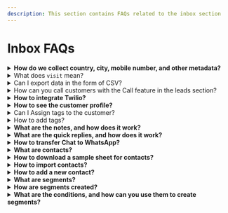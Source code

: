 ```yaml
---
description: This section contains FAQs related to the inbox section
---
```


# Inbox FAQs

<details>

<summary><strong>How do we collect country, city, mobile number, and other metadata?</strong></summary>

1. EkoChat Connect fetches the country and city of a visitor from their IP Address.
2. Mobile numbers and metadata are fetched from different components of your chat flow. For example:- Name, email, and phone number components in your chat flow.

</details>

<details>

<summary>What does <code>visit</code> mean?</summary>

A visit is a term used to describe a visitor that engages in a conversation with your chatbot.

</details>

<details>

<summary>Can I export data in the form of CSV?</summary>

Yes, you can easily export data in CSV from the export button in the leads tab under Inbox.

1. Navigate to the Inbox Tab & Click on Leads
2. Click on the Export Button available on the top right section of the page.

</details>

<details>

<summary>How can you call customers with the Call feature in the leads section?</summary>

EkoChat Connect offers an integration with Twilio to call your leads from the Inbox. You can use the call feature to call leads and customers from the leads section directly from your desktop. You must integrate Twilio with EkoChat Connect to set up the calling feature in EkoChat Connect.

</details>

<details>

<summary><strong>How to integrate Twilio?</strong></summary>

You can integrate Twilio from the integrate Twilio option in the Inbox Tab.

1. In The Inbox tab, Click On The Integrate Twilio Button.
2. To complete the Integration, you need:-
   1. Account SiID
   2. Phone Number
   3. TwiML App SID
   4. API Key API Secret App
   5. URL (POST)
3. You can find all of these credentials on the Twilio Dashboard.
4. Also, you can contact us at production@ekochat.co.za for further assistance.
5. After you fill out these parameters, you can quickly call leads from EkoChat Connect.
6. Refer To The Following Steps To Obtain Your API Key and SID On Twilio
   1. Click on the Account link in the top-right navigation.
   2. In the submenu, click on API keys & tokens.
   3. Scroll to the bottom of the page and click Request a Secondary Token
   4. Also, on this page, you can find your SID at the bottom.

</details>

<details>

<summary><strong>How to see the customer profile?</strong></summary>

Navigate To The Inbox Tab, and it will list the customer profile under the Leads or Contacts tab. Also, you can click on any customer in the leads or messages, and a window will open all the necessary info. The customer profile will open on the rightmost side of your screen, where you can see all the details. You can also add tags and notes in this section.

</details>

<details>

<summary>Can I Assign tags to the customer?</summary>

Yes, there is a feature to assign tags to different customers based on your preference

1. After applying tags, you can easily filter customers through tags and send out custom messages.
2. Navigate To The Inbox Tab
3. You can click on any customer in the leads or messages tab. A window will open all the necessary info.
4. The customer profile will open on the rightmost side of your screen, where you can see all the details. You can also add tags and notes in this section.

</details>

<details>

<summary>How to add tags?</summary>

1. Navigate To The Inbox Tab
2. You can click on any customer in the leads or messages tab. A window will open all the necessary info.
3. The customer profile will open on the rightmost side of your screen, where you can see all the details. You can also add and edit tags in this section.
4. Type your tag under the input box with the name 'Tags' and Hit enter for each new tag.

</details>

<details>

<summary><strong>What are the notes, and how does it work?</strong></summary>

The notes feature helps you record important details and things your team wants to know about a specific customer. For example, if they provide an alternate number or the time they will be available to take a call.

You can add notes by following the below steps.

1. Navigate To The Inbox Tab
2. You can click on any customer in the leads or messages tab, and a window will open all the necessary info.
3. The customer profile will open on the rightmost side of your screen, where you can see all the details.
4. You can also add notes in this section.
5. Type your notes under the input box with the name 'Notes' and Hit enter after you are done.
6. Watch out for the message updates to confirm that your changes are saved.

</details>

<details>

<summary><strong>What are the quick replies, and how does it work?</strong></summary>

Quick replies are the template responses that you can save and use during the live chat. You can access these quick replies whenever you enter '/' into your chat window, the Bot will automatically fetch your list of quick replies, and you can select the one you want to use.

You can add quick replies in the EkoChat Connect app by following steps:

1. Navigate To The Inbox Tab
2. You can click on any customer in the leads or messages tab. A window will open all the necessary info.
3. The customer profile will open on the rightmost side of your screen, where you can see all the details.

</details>

<details>

<summary><strong>How to transfer Chat to WhatsApp?</strong></summary>

1. EkoChat Connect offers you the option to transfer the chat to WhatsApp or an agent on your support team.
2. To transfer the chat to WhatsApp, the visitor must start a Live chat by clicking on the three-dot menu beside the cross 'X" icon.
3. After an agent accepts your request, you can transfer the chat to Whatsapp by again opening the menu and selecting Transfer to WhatsApp.
4. If you have a WhatsApp bot, make sure you have a support agent on call to respond to live chat requests.
5. Also, ensure that your agent has the same contact number as your WhatsApp business account.
6. Moreover, the chat history for WhatsApp will not be stored on WhatsApp.
7. How to assign chat to an agent?
   1. The customer support team can transfer live chat requests to their fellow team members. To do the same, Navigate to Inbox from the side navigation panel and then move to the Live chat tab.
   2. Go Under the messaging area in the middle bottom of the window. Click on the three dots available besides the emoji icon. It will open up the option to transfer the chat to other customer support team members.

</details>

<details>

<summary><strong>What are contacts?</strong></summary>

Any visitor interacting with WhatsApp, Facebook, and Telegram Bot and submitting details like name, email address, and/or phone no. is considered a contact. You can also manually import or add new contacts.

You can see your contacts in the 'contacts' tab under the 'Inbox; section. Navigate to the Inbox Tab

</details>

<details>

<summary><strong>How to download a sample sheet for contacts?</strong></summary>

You can download a sample sheet for contacts from the sample sheet option next to the import contacts option.

</details>

<details>

<summary><strong>How to import contacts?</strong></summary>

1. Navigate To the 'Contacts' tab under the 'Inbox' section from the side navigation Panel.
2. Click on the 'filter' option to select the specific Bot or All, and then click the Import Contacts Option to download data into a CSV file.

</details>

<details>

<summary><strong>How to add a new contact?</strong></summary>

1. Navigate To the 'contact' tab under 'Inbox' from the side navigation panel and click on the 'Add Contact' button on the top right.
2. It will open the input boxes to add a new contact manually. Once done, Please click 'Add Contact' to save the new contact.

</details>

<details>

<summary><strong>What are segments?</strong></summary>

Segments are groups of similar target audiences based on their characteristics like demographics, behaviors, and interests. You can group your subscribers into segments based on their similar characteristics. These will then be used in broadcast campaigns.

</details>

<details>

<summary><strong>How are segments created?</strong></summary>

To Create Segments

1. Navigate to the Inbox tab
2. Click On Segments
3. Click on the Create Segment Button
4. After clicking, Type your Segment Name.
5. Select a Platform From Facebook, Google, and WhatsApp
6. Select Your Bot
7. Now You Select The Condition Type. It can be based on Two Things
   1. Attribute - Distinct Features Of Your Visitors
   2. Tags- The Tags That you have created in the customer profile
8. You can create segments based on their characteristics like demographics, behaviors, interests

</details>

<details>

<summary><strong>What are the conditions, and how can you use them to create segments?</strong></summary>

While creating a segment, you can Select The Condition Type based on Two Things.

1. Attribute - Distinct Features Of Your Visitors
2. Tags- Tags That you have created in the customer profile
3. Conditions are the differentiation factors that segmentize a group of customers from the entire base.
4. You can use tags to filter based on the tags you have created,, or you can use Attributes like Names To Create Segments..

</details>
